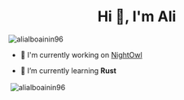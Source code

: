 <h1 align="center">Hi 👋, I'm Ali</h1>
<p align="left"> <img src="https://komarev.com/ghpvc/?username=alialboainin96" alt="alialboainin96" /> </p>

- 🔭 I'm currently working on [NightOwl](https://github.com/alialboainin96/NightOwl)

- 🌱 I’m currently learning **Rust**

<p>&nbsp;<img align="center" src="https://github-readme-stats.vercel.app/api?username=alialboainin96&show_icons=true" alt="alialboainin96" /></p>


